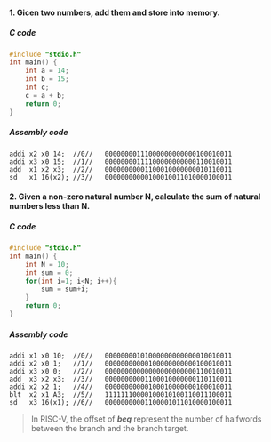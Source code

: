 #### 1. Gicen two numbers, add them and store into memory.

##### C code

```c
#include "stdio.h"
int main() {
	int a = 14;
	int b = 15;
	int c;
	c = a + b;
	return 0;
}
```


##### Assembly code

```assembly
addi x2 x0 14;	//0//	00000000111000000000000100010011
addi x3 x0 15;	//1//	00000000111100000000000110010011
add  x1 x2 x3;	//2//	00000000001100010000000010110011
sd   x1 16(x2);	//3//	00000000000100010011010000100011
```

#### 2. Given a non-zero natural number N, calculate the sum of natural numbers less than N.

##### C code

```c
#include "stdio.h"
int main() {
	int N = 10;
	int sum = 0;
	for(int i=1; i<N; i++){
		sum = sum+i;
	}
	return 0;
}
```

##### Assembly code

```assembly
addi x1 x0 10;	//0//	00000000101000000000000010010011
addi x2 x0 1;	//1//	00000000000100000000000100010011
addi x3 x0 0;	//2//	00000000000000000000000110010011
add  x3 x2 x3;	//3//	00000000001100010000000110110011
addi x2 x2 1;	//4//	00000000000100010000000100010011
blt  x2 x1 A3;	//5//	11111110000100010100110011100011
sd   x3 16(x1);	//6//	00000000001100001011010000100011
```

> In RISC-V, the offset of ***beq*** represent the number of halfwords between the branch and the branch target.

